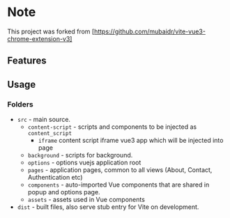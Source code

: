 # Note
This project was forked from [https://github.com/mubaidr/vite-vue3-chrome-extension-v3]

## Features

## Usage

### Folders

- `src` - main source.
  - `content-script` - scripts and components to be injected as `content_script`
    -  `iframe` content script iframe vue3 app which will be injected into page
  - `background` - scripts for background.
  - `options` - options vuejs application root
  - `pages` - application pages, common to all views (About, Contact, Authentication etc)
  - `components` - auto-imported Vue components that are shared in popup and options page.
  - `assets` - assets used in Vue components
- `dist` - built files, also serve stub entry for Vite on development.
